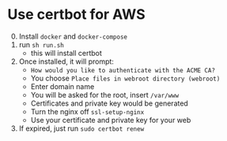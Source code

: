 # Use certbot for AWS

0. Install `docker` and `docker-compose`
1. run `sh run.sh`
    - this will install certbot
2. Once installed, it will prompt:
    - `How would you like to authenticate with the ACME CA?`
    - You choose `Place files in webroot directory (webroot)`
    - Enter domain name
    - You will be asked for the root, insert `/var/www`
    - Certificates and private key would be generated
    - Turn the nginx off `ssl-setup-nginx`
    - Use your certificate and private key for your web
3. If expired, just run `sudo certbot renew`
